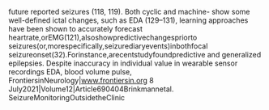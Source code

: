 future reported seizures (118, 119). Both cyclic and machine- show some well-defined ictal changes, such as EDA (129–131),
learning approaches have been shown to accurately forecast heartrate,orEMG(121),alsoshowpredictivechangespriorto
seizures(or,morespecifically,seizurediaryevents)inbothfocal seizureonset(32).Forinstance,arecentstudyfoundpredictive
and generalized epilepsies. Despite inaccuracy in individual value in wearable sensor recordings EDA, blood volume pulse,
FrontiersinNeurology|www.frontiersin.org 8 July2021|Volume12|Article690404Brinkmannetal. SeizureMonitoringOutsidetheClinic